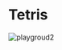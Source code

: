 # Tetris
![playgroud2](https://user-images.githubusercontent.com/76945445/237032975-48becfaf-104d-4645-ad12-c289640ce13e.png)
